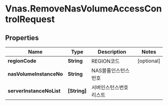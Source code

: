 # Vnas.RemoveNasVolumeAccessControlRequest

## Properties
Name | Type | Description | Notes
------------ | ------------- | ------------- | -------------
**regionCode** | **String** | REGION코드 | [optional] 
**nasVolumeInstanceNo** | **String** | NAS볼륨인스턴스번호 | 
**serverInstanceNoList** | **[String]** | 서버인스턴스번호리스트 | 


